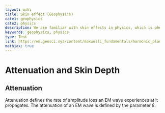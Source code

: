 ```yaml
---
layout: wiki
title: Skin effect (Geophysics)
cate1: geophysics
cate2: physics
description: We are familiar with skin effects in physics, which is phenomena reduces the effective cross-section of the conductor and thus increases its effective resistance.
keywords: geophysics, physics
type: Test
link: https://em.geosci.xyz/content/maxwell1_fundamentals/harmonic_planewaves_homogeneous/skindepth.html#sd
mathjax: true
---
```


# Attenuation and Skin Depth

## Attenuation

Attenuation defines the rate of amplitude loss an EM wave experiences at it propagates. The attenuation of an EM wave is defined by the parameter $\beta$. 

